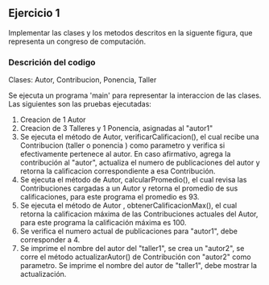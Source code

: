 ## Ejercicio 1

Implementar las clases y los metodos descritos en la siguente figura, que representa un congreso de computación.


### Descrición del codigo

Clases: Autor, Contribucion, Ponencia, Taller

Se ejecuta un programa 'main' para representar la interaccion de las clases.
Las siguientes son las pruebas ejecutadas:

1. Creacion de 1 Autor
2. Creacion de 3 Talleres y 1 Ponencia, asignadas al "autor1"
3. Se ejecuta el método de Autor, verificarCalificacion(), el cual recibe una Contribucion (taller o ponencia ) como parametro y verifica si efectivamente pertenece al autor. En caso afirmativo, agrega la contribución al "autor", actualiza el numero de publicaciones del autor y retorna la calificacion correspondiente a esa Contribución.
4. Se ejecuta el método de Autor, calcularPromedio(), el cual revisa las Contribuciones cargadas a un Autor y retorna el promedio de sus calificaciones, para este programa el promedio es 93.
5. Se ejecuta el método de Autor , obtenerCalificacionMax(), el cual retorna la calificacion máxima de las Contribuciones actuales del Autor, para este programa la calificación máxima es 100.
6. Se verifica el numero actual de publicaciones para "autor1", debe corresponder a 4.
7. Se imprime el nombre del autor del "taller1", se crea un "autor2", se corre el método actualizarAutor() de Contribución con "autor2" como parametro. Se imprime el nombre del autor de "taller1", debe mostrar la actualización.